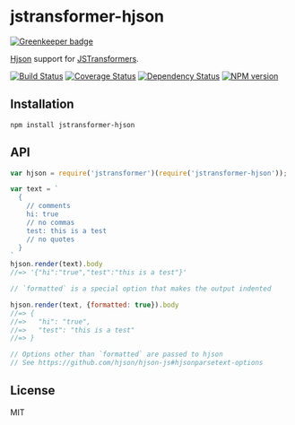 # jstransformer-hjson

[![Greenkeeper badge](https://badges.greenkeeper.io/jstransformers/jstransformer-hjson.svg)](https://greenkeeper.io/)

[Hjson](http://hjson.org/) support for [JSTransformers](http://github.com/jstransformers).

[![Build Status](https://img.shields.io/travis/jstransformers/jstransformer-hjson/master.svg)](https://travis-ci.org/jstransformers/jstransformer-hjson)
[![Coverage Status](https://img.shields.io/codecov/c/github/jstransformers/jstransformer-hjson/master.svg)](https://codecov.io/gh/jstransformers/jstransformer-hjson)
[![Dependency Status](https://img.shields.io/david/jstransformers/jstransformer-hjson/master.svg)](http://david-dm.org/jstransformers/jstransformer-hjson)
[![NPM version](https://img.shields.io/npm/v/jstransformer-hjson.svg)](https://www.npmjs.org/package/jstransformer-hjson)

## Installation

    npm install jstransformer-hjson

## API

```js
var hjson = require('jstransformer')(require('jstransformer-hjson'));

var text = `
  {
    // comments
    hi: true
    // no commas
    test: this is a test
    // no quotes
  }
`
hjson.render(text).body
//=> '{"hi":"true","test":"this is a test"}'

// `formatted` is a special option that makes the output indented

hjson.render(text, {formatted: true}).body
//=> {
//=>   "hi": "true",
//=>   "test": "this is a test"
//=> }

// Options other than `formatted` are passed to hjson
// See https://github.com/hjson/hjson-js#hjsonparsetext-options
```

## License

MIT

